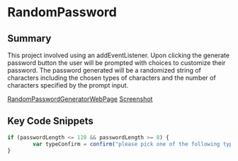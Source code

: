 # RandomPassword

## Summary

This project involved using an addEventListener. Upon clicking the generate password button the user will be prompted with choices to customize their password. The password  generated will be a randomized string of characters including the chosen types of characters and the number of characters specified by the prompt input.

[RandomPasswordGeneratorWebPage](https://sambalogna.github.io/RandomPassword/)
[Screenshot](./assets/Capture.PNG)

## Key Code Snippets

```Javascript
if (passwordLength <= 128 && passwordLength >= 8) {
        var typeConfirm = confirm("please pick one of the following types")
}